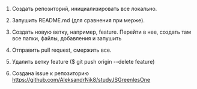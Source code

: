 1) Создать репозиторий, инициализировать все локально.
2) Запушить README.md (для сравнения при мерже).
3) Создать новую ветку, например, feature. Перейти в нее, создать там все папки, файлы, добавления и запушить
4) Отправить pull request, смержить все.
5) Удалить ветку feature ($ git push origin --delete feature)

1) Создана issue к репозиторию https://github.com/AleksandrNik8/studyJSGreenlesOne
